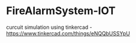 # FireAlarmSystem-IOT
curcuit simulation using tinkercad -https://www.tinkercad.com/things/eNQQbUSSYpU
